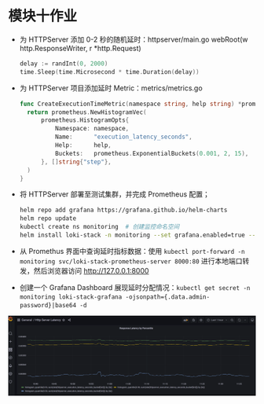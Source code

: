 # 模块十作业

* 为 HTTPServer 添加 0-2 秒的随机延时：httpserver/main.go webRoot(w http.ResponseWriter, r *http.Request)

  ```go
  delay := randInt(0, 2000)
  time.Sleep(time.Microsecond * time.Duration(delay))
  ```

* 为 HTTPServer 项目添加延时 Metric：metrics/metrics.go 

  ```go
  func CreateExecutionTimeMetric(namespace string, help string) *prometheus.HistogramVec {
  	return prometheus.NewHistogramVec(
  		prometheus.HistogramOpts{
  			Namespace: namespace,
  			Name:      "execution_latency_seconds",
  			Help:      help,
  			Buckets:   prometheus.ExponentialBuckets(0.001, 2, 15),
  		}, []string{"step"},
  	)
  }
  ```

* 将 HTTPServer 部署至测试集群，并完成 Prometheus 配置；

  ```bash
  helm repo add grafana https://grafana.github.io/helm-charts
  helm repo update
  kubectl create ns monitoring  # 创建监控命名空间
  helm install loki-stack -n monitoring --set grafana.enabled=true --set prometheus.enabled=true grafana/loki-stack
  ```

* 从 Promethus 界面中查询延时指标数据：使用 `kubectl port-forward -n monitoring svc/loki-stack-prometheus-server 8000:80` 进行本地端口转发，然后浏览器访问 http://127.0.0.1:8000

* 创建一个 Grafana Dashboard 展现延时分配情况：`kubectl get secret -n monitoring loki-stack-grafana -ojsonpath={.data.admin-password}|base64 -d`

![grafana监控图表](./GrafanaDashboard展示延时分配情况.png)
